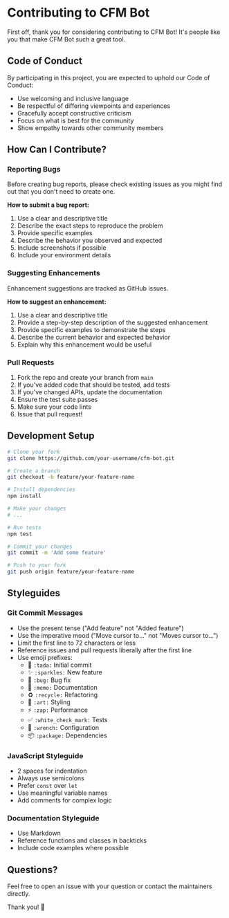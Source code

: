 # Contributing to CFM Bot

First off, thank you for considering contributing to CFM Bot! It's people like you that make CFM Bot such a great tool.

## Code of Conduct

By participating in this project, you are expected to uphold our Code of Conduct:

- Use welcoming and inclusive language
- Be respectful of differing viewpoints and experiences
- Gracefully accept constructive criticism
- Focus on what is best for the community
- Show empathy towards other community members

## How Can I Contribute?

### Reporting Bugs

Before creating bug reports, please check existing issues as you might find out that you don't need to create one.

**How to submit a bug report:**

1. Use a clear and descriptive title
2. Describe the exact steps to reproduce the problem
3. Provide specific examples
4. Describe the behavior you observed and expected
5. Include screenshots if possible
6. Include your environment details

### Suggesting Enhancements

Enhancement suggestions are tracked as GitHub issues.

**How to suggest an enhancement:**

1. Use a clear and descriptive title
2. Provide a step-by-step description of the suggested enhancement
3. Provide specific examples to demonstrate the steps
4. Describe the current behavior and expected behavior
5. Explain why this enhancement would be useful

### Pull Requests

1. Fork the repo and create your branch from `main`
2. If you've added code that should be tested, add tests
3. If you've changed APIs, update the documentation
4. Ensure the test suite passes
5. Make sure your code lints
6. Issue that pull request!

## Development Setup

```bash
# Clone your fork
git clone https://github.com/your-username/cfm-bot.git

# Create a branch
git checkout -b feature/your-feature-name

# Install dependencies
npm install

# Make your changes
# ...

# Run tests
npm test

# Commit your changes
git commit -m 'Add some feature'

# Push to your fork
git push origin feature/your-feature-name
```

## Styleguides

### Git Commit Messages

- Use the present tense ("Add feature" not "Added feature")
- Use the imperative mood ("Move cursor to..." not "Moves cursor to...")
- Limit the first line to 72 characters or less
- Reference issues and pull requests liberally after the first line
- Use emoji prefixes:
  - 🎉 `:tada:` Initial commit
  - ✨ `:sparkles:` New feature
  - 🐛 `:bug:` Bug fix
  - 📝 `:memo:` Documentation
  - ♻️ `:recycle:` Refactoring
  - 🎨 `:art:` Styling
  - ⚡ `:zap:` Performance
  - ✅ `:white_check_mark:` Tests
  - 🔧 `:wrench:` Configuration
  - 📦 `:package:` Dependencies

### JavaScript Styleguide

- 2 spaces for indentation
- Always use semicolons
- Prefer `const` over `let`
- Use meaningful variable names
- Add comments for complex logic

### Documentation Styleguide

- Use Markdown
- Reference functions and classes in backticks
- Include code examples where possible

## Questions?

Feel free to open an issue with your question or contact the maintainers directly.

Thank you! 🙏